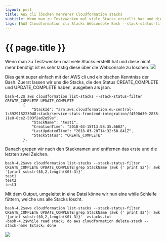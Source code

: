 ```yaml
---
layout: post
title: AWS cli löschen mehrerer Cloudformation stacks
subtitle: Wenn man zu Testzwecken mal viele Stacks erstellt hat und diese nicht mehr benötigt ist es sehr lästig diese über die Webconsole zu löschen.
tags: [AWS Cloudformation cli Stacks Webconsole Bash --stack-status-filter CREATE_COMPLETE UPDATE_COMPLETE StackName StackStatus list-stacks]
---
```

# {{ page.title }}

Wenn man zu Testzwecken mal viele Stacks erstellt hat und diese nicht mehr benötigt ist es sehr lästig diese über die Webconsole zu löschen. [![](https://s.elastic2ls.com/wp-content/uploads/2018/07/04105915/stackoverview_1-1024x302.png)](https://s.elastic2ls.com/wp-content/uploads/2018/07/04105915/stackoverview_1.png)

Dies geht super einfach mit der AWS cli und ein bischen Kenntniss der Bash. Zuerst lassen wir uns die Stacks, die den Status CREATE_COMPLETE und UPDATE_COMPLETE haben, ausgeben als json.

```
bash-4.2$ aws cloudformation list-stacks --stack-status-filter CREATE_COMPLETE UPDATE_COMPLETE
        {
            "StackId": "arn:aws:cloudformation:eu-central-1:892918223948:stack/service-stats-frontend-integration/f4590d30-2858-11e8-8ce2-503f2ad2e59a",
            "StackName": "test1",
            "CreationTime": "2018-03-15T13:58:35.660Z",
            "LastUpdatedTime": "2018-03-20T14:32:58.841Z",
            "StackStatus": "CREATE_COMPLETE"
        },
```

Danach grepen wir nach den Stacknamen und entfernen das erste und die letzten zwei Zeichen.

```
bash-4.2$aws cloudformation list-stacks --stack-status-filter CREATE_COMPLETE UPDATE_COMPLETE|grep StackName |awk {' print $2'}| awk '{print substr($0,2,length($0)-3)}'
test1
test2
test3
```

Mit dem Output, umgeleitet in eine Datei könne wir nun eine while Schleife füttern, welche uns alle Stacks löscht.

```
bash-4.2$aws cloudformation list-stacks --stack-status-filter CREATE_COMPLETE UPDATE_COMPLETE|grep StackName |awk {' print $2'}| awk '{print substr($0,2,length($0)-3)}'  >stacks.txt
-bash-4.2$while read stack; do aws cloudformation delete-stack --stack-name $stack; done
```

[![](https://s.elastic2ls.com/wp-content/uploads/2018/07/04110034/stackoverview_2-1024x306.png)](https://s.elastic2ls.com/wp-content/uploads/2018/07/04110034/stackoverview_2.png)
